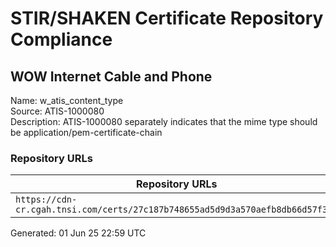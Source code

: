 # STIR/SHAKEN Certificate Repository Compliance

## WOW Internet Cable and Phone

Name: w_atis_content_type\
Source: ATIS-1000080\
Description: ATIS-1000080 separately indicates that the mime type should be application/pem-certificate-chain
### Repository URLs

| Repository URLs | Not After |  Problems | Link |
|-----------------|-----------|-----------|------|
| `https://cdn-cr.cgah.tnsi.com/certs/27c187b748655ad5d9d3a570aefb8db66d57f3eb` | 26&#160;Apr&#160;27&#160;09:58&#160;UTC | true | [view](../../REPOS/56c832e32fcac5b9087f2e0a10abc1e65da40a1a/README.md) |


Generated: 01 Jun 25 22:59 UTC